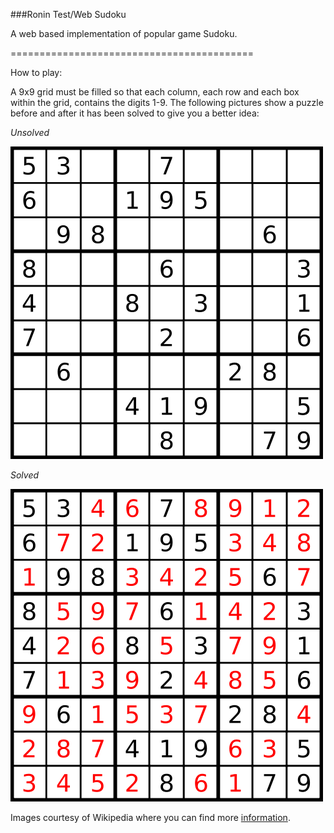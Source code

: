 ###Ronin Test/Web Sudoku

A web based implementation of popular game Sudoku.

==========================================

How to play:

A 9x9 grid must be filled so that each column, each row and each box within the grid, contains the digits 1-9.
The following pictures show a puzzle before and after it has been solved to give you a better idea:

*Unsolved*

![unsolved](/public/img/sudoku_unsolved.png)

*Solved*

![solved](/public/img/sudoku_solved.png)

Images courtesy of Wikipedia where you can find more [information](http://en.wikipedia.org/wiki/Sudoku).